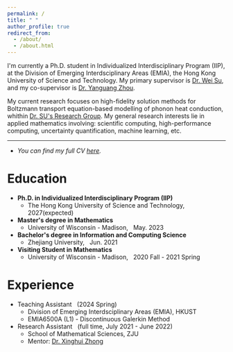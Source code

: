 ```yaml
---
permalink: /
title: " "
author_profile: true
redirect_from: 
  - /about/
  - /about.html
---
```


I'm currently a Ph.D. student in Individualized Interdisciplinary Program (IIP), at the Division of Emerging Interdsciplinary Areas (EMIA), the Hong Kong University of Science and Technology. My primary supervisor is [Dr. Wei Su](https://facultyprofiles.hkust.edu.hk/profiles.php?profile=wei-su-weisu), and my co-supervisor is [Dr. Yanguang Zhou](https://seng.hkust.edu.hk/about/people/faculty/yanguang-zhou).

My current research focuses on high-fidelity solution methods for Boltzmann transport equation-based modelling of phonon heat conduction, whithin [Dr. SU's Research Group](https://weisu-mae.github.io/). My general research interests lie in applied mathematics involving: scientific computing, high-performance computing, uncertainty quantification, machine learning, etc.

---

- _You can find my full CV [here](/cv/)._

Education
======
* **Ph.D. in Individualized Interdisciplinary Program (IIP)**
  * The Hong Kong University of Science and Technology, &nbsp; 2027(expected)
* **Master's degree in Mathematics**
  * University of Wisconsin - Madison, &nbsp;  May. 2023
* **Bachelor's degree in Information and Computing Science**
  * Zhejiang University, &nbsp; Jun. 2021
* **Visiting Student in Mathematics**
  * University of Wisconsin - Madison, &nbsp; 2020 Fall - 2021 Spring

Experience
======
* Teaching Assistant &nbsp; (2024 Spring)
  * Division of Emerging Interdsciplinary Areas (EMIA), HKUST
  * EMIA6500A (L1) - Discontinuous Galerkin Method
* Research Assistant &nbsp; (full time, July 2021 - June 2022)
  * School of Mathematical Sciences, ZJU
  * Mentor: [Dr. Xinghui Zhong](https://person.zju.edu.cn/en/zhongxh)
